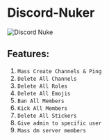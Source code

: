 # Discord-Nuker

![Discord Nuke](https://i.imgur.com/MLrEc5l.png)

## Features:
1. `Mass Create Channels & Ping`
2. `Delete All Channels`
3. `Delete All Roles`
4. `Delete All Emojis`
5. `Ban All Members`
6. `Kick All Members`
7. `Delete All Stickers`
8. `Give admin to specific user`
9. `Mass dm server members`
